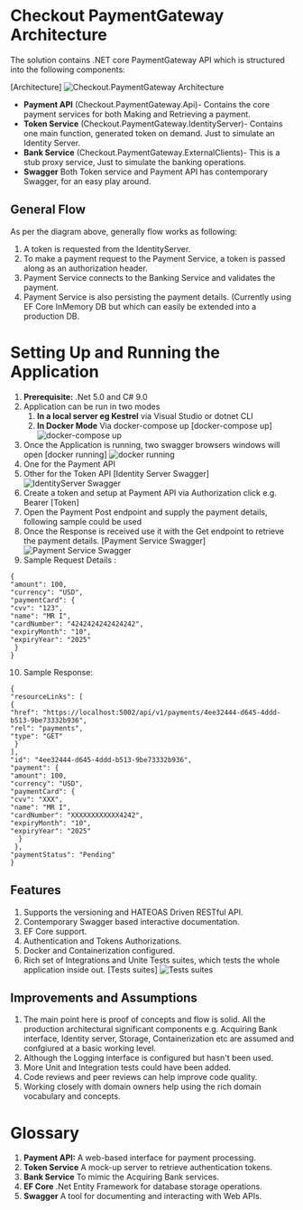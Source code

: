 
# Checkout PaymentGateway Architecture

The solution contains .NET core PaymentGateway API which is structured into the following components:

[Architecture]
![Checkout.PaymentGateway Architecture](/Diagrams/Architecture.png) 

* **Payment API** (Checkout.PaymentGateway.Api)- Contains the core payment services for both Making and Retrieving a payment.
* **Token Service** (Checkout.PaymentGateway.IdentityServer)- Contains one main function, generated token on demand. Just to simulate an Identity Server.
* **Bank Service** (Checkout.PaymentGateway.ExternalClients)- This is a stub proxy service, Just to simulate the banking operations.
* **Swagger** Both Token service and Payment API has contemporary Swagger, for an easy play around.

## General Flow

As per the diagram above, generally flow works as following:
1. A token is requested from the IdentityServer.
2. To make a payment request to the Payment Service, a token is passed along as an authorization header.
3. Payment Service connects to the Banking Service and validates the payment.
4. Payment Service is also persisting the payment details. (Currently using EF Core InMemory DB but which can easily be extended into a production DB.

#  Setting Up and Running the Application

1. **Prerequisite:** .Net 5.0 and C# 9.0
2.  Application can be run in two modes
	1. **In a local server eg Kestrel** via Visual Studio or dotnet CLI
	2. **In Docker Mode** Via docker-compose up
		[docker-compose up]
![docker-compose up](/Diagrams/dockerup.png) 
3. Once the Application is running, two swagger browsers windows will open
[docker running]
![docker running](/Diagrams/dockerunning.png) 
4. One for the Payment API
5. Other for the Token API
	[Identity Server Swagger]
![IdentityServer Swagger](/Diagrams/IdServer.png) 
6. Create a token and setup at Payment API via Authorization click e.g. Bearer [Token]
7. Open the Payment Post endpoint and supply the payment details, following sample could be used
8. Once the Response is received use it with the Get endpoint to retrieve the payment details.
	[Payment Service Swagger]
![Payment Service Swagger](/Diagrams/PaymentService.png) 
9.  Sample Request Details :
```
{
"amount": 100,
"currency": "USD",
"paymentCard": {
"cvv": "123",
"name": "MR I",
"cardNumber": "4242424242424242",
"expiryMonth": "10",
"expiryYear": "2025"
 }
}
```
10.  Sample Response:
```
{
"resourceLinks": [
{
"href": "https://localhost:5002/api/v1/payments/4ee32444-d645-4ddd-b513-9be73332b936",
"rel": "payments",
"type": "GET"
 }
],
"id": "4ee32444-d645-4ddd-b513-9be73332b936",
"payment": {
"amount": 100,
"currency": "USD",
"paymentCard": {
"cvv": "XXX",
"name": "MR I",
"cardNumber": "XXXXXXXXXXXX4242",
"expiryMonth": "10",
"expiryYear": "2025"
  }
 },
"paymentStatus": "Pending"
}
```


## Features
1. Supports the versioning and HATEOAS Driven RESTful API.
2. Contemporary Swagger based interactive documentation.
3. EF Core support.
4. Authentication and Tokens Authorizations.
5. Docker and Containerization configured.
6. Rich set of Integrations and Unite Tests suites, which tests the whole application inside out.
[Tests suites]
![Tests suites](/Diagrams/tests.png) 
## Improvements and Assumptions
1. The main point here is proof of concepts and flow is solid. All the production architectural significant components e.g. Acquiring Bank interface, Identity server, Storage, Containerization etc are assumed and confgiured at a basic working level.
2. Although the Logging interface is configured but hasn't been used.
3. More Unit and Integration tests could have been added.
4. Code reviews and peer reviews can help improve code quality.
5. Working closely with domain owners help using the rich domain vocabulary and concepts.

# Glossary
1. **Payment API:** A web-based interface for payment processing.
2. **Token Service** A mock-up server to retrieve authentication tokens.
3. **Bank Service** To mimic the Acquiring Bank services.
4. **EF Core** .Net Entity Framework for database storage operations.
5. **Swagger** A tool for documenting and interacting with Web APIs.
